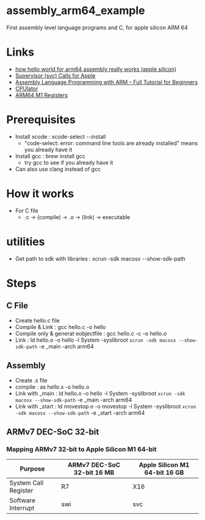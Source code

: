 # assembly_arm64_example
First assembly level language programs and C, for apple silicon ARM 64


# Links
- [how hello world for arm64 assembly really works (apple silicon)](https://youtu.be/d0OXp0zqIo0)
- [Supervisor (svc) Calls for Apple](https://opensource.apple.com/source/xnu/xnu-1504.3.12/bsd/kern/syscalls.master)
- [Assembly Language Programming with ARM – Full Tutorial for Beginners](https://youtu.be/gfmRrPjnEw4)
- [CPUlator](https://cpulator.01xz.net/)
- [ARM64 M1 Registers](https://eclecticlight.co/2021/06/16/code-in-arm-assembly-registers-explained/)

# Prerequisites
- Install xcode : xcode-select --install
    - "code-select: error: command line tools are already installed" means you already have it 
- Install gcc : brew install gcc
    - try gcc to see if you already have it
- Can also use clang instead of gcc

# How it works
- For C file
    - .c -> (compile) -> .o -> (link) -> executable

# utilities 
- Get path to sdk with libraries : xcrun -sdk macosx --show-sdk-path
# Steps
## C File
- Create hello.c file
- Compile & Link : gcc hello.c -o hello
- Compile only & generat eobjectfile : gcc hello.c -c -o hello.o
- Link : ld hello.o -o hello -l System -syslibroot `xcrun -sdk macosx --show-sdk-path` -e _main -arch arm64

## Assembly
- Create .s file
- compile : as hello.s -o hello.o
- Link with _main : ld hello.o -o hello -l System -syslibroot `xcrun -sdk macosx --show-sdk-path` -e _main -arch arm64
- Link with _start : ld movestop.o -o movestop -l System -syslibroot `xcrun -sdk macosx --show-sdk-path` -e _start -arch arm64

## ARMv7 DEC-SoC 32-bit
### Mapping ARMv7 32-bit to Apple Silicon M1 64-bit
| Purpose | ARMv7 DEC-SoC 32-bit 16 MB | Apple Silicon M1 64-bit 16 GB |
|--------|-------------|-----------------------|
| System Call Register | R7 | X16 |
| Software Interrupt | swi | svc |

